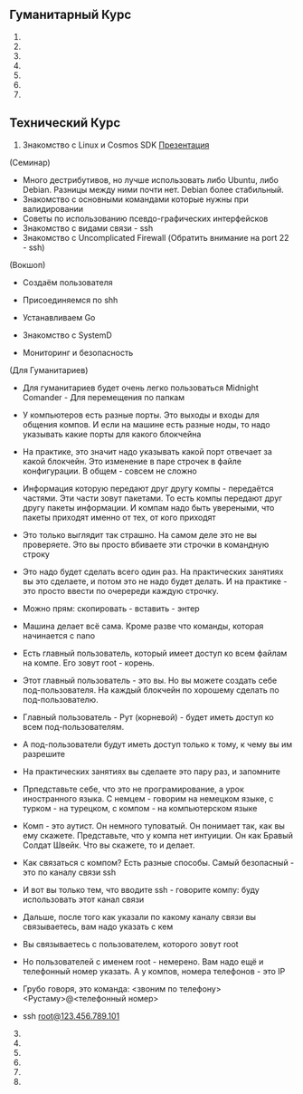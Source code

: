 ## Гуманитарный Курс

1.
2.
3.
4.
5.
6.
7.

## Технический Курс

1. Знакомство с Linux и Cosmos SDK
[Презентация](https://docs.google.com/presentation/d/12SSZfmliarW0P9cx3sEq_4ZeBZLKwJRhFjC1648wYkc/edit?usp=sharing)

(Семинар)
- Много дестрибутивов, но лучше использовать либо Ubuntu, либо Debian. Разницы между ними почти нет. Debian более стабильный.
- Знакомство с основными командами которые нужны при валидировании
- Советы по использованию псевдо-графических интерфейсков
- Знакомство с видами связи - ssh
- Знакомство с Uncomplicated Firewall (Обратить внимание на port 22 - ssh)

(Вокшоп)
- Создаём пользователя
- Присоединяемся по shh
- Устанавливаем Go

- Знакомство с SystemD
- Мониторинг и безопасность

(Для Гуманитариев)
- Для гуманитариев будет очень легко пользоваться Midnight Comander - Для перемещения по папкам
- У компьютеров есть разные порты. Это выходы и входы для общения компов. И если на машине есть разные ноды, то надо указывать какие порты для какого блокчейна
- На практике, это значит надо указывать какой порт отвечает за какой блокчейн. Это изменение в паре строчек в файле конфигурации. В общем - совсем не сложно
- Информация которую передают друг другу компы - передаётся частями. Эти части зовут пакетами. То есть компы передают друг другу пакеты информации. И компам надо быть увереными, что пакеты приходят именно от тех, от кого приходят
- Это только выглядит так страшно. На самом деле это не вы проверяете. Это вы просто вбиваете эти строчки в командную строку
- Это надо будет сделать всего один раз. На практических занятиях вы это сделаете, и потом  это не надо будет делать. И на практике - это просто ввести по очеререди каждую строчку.
- Можно прям: скопировать - вставить - энтер
- Машина делает всё сама. Кроме разве что команды, которая начинается с nano
- Есть главный пользователь, который имеет доступ ко всем файлам на компе. Его зовут root - корень.
- Этот главный пользователь - это вы. Но вы можете создать себе под-пользователя. На каждый блокчейн по хорошему сделать по под-пользователю.

- Главный пользователь - Рут (корневой) - будет иметь доступ ко всем под-пользователям.
- А под-пользователи будут иметь доступ только к тому, к чему вы им разрешите
- На практических занятиях вы сделаете это пару раз, и запомните
- Прпедставьте себе, что это не програмирование, а урок иностранного языка. С немцем - говорим на немецком языке, с турком - на турецком, с компом - на компьютерском языке
- Комп - это аутист. Он немного туповатый. Он понимает так, как вы ему скажете. Представьте, что у компа нет интуиции. Он как Бравый Солдат Швейк. Что вы скажете, то и делает.
- Как связаться с компом? Есть разные способы. Самый безопасный - это по каналу связи ssh
- И вот вы только тем, что вводите ssh - говорите компу: буду использовать этот канал связи
- Дальше, после того как указали по какому каналу связи вы связываетесь, вам надо указать с кем
- Вы связываетесь с пользователем, которого зовут root
- Но пользователей с именем root - немерено. Вам надо ещё и телефонный номер указать. А у компов, номера телефонов - это IP
- Грубо говоря, это команда: <звоним по телефону> <Рустаму>@<телефонный номер>
- ssh root@123.456.789.101


3.
4.
5.
6.
7.
8.
